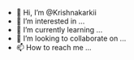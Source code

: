 - 👋 Hi, I’m @Krishnakarkii
- 👀 I’m interested in ...
- 🌱 I’m currently learning ...
- 💞️ I’m looking to collaborate on ...
- 📫 How to reach me ...

<!---
Krishnakarkii/Krishnakarkii is a ✨ special ✨ repository because its `README.md` (this file) appears on your GitHub profile.
You can click the Preview link to take a look at your changes.
--->

